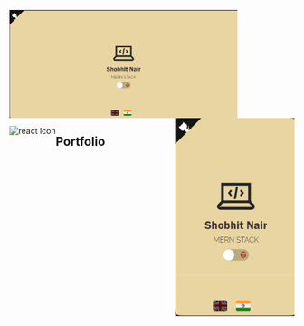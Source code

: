 <img width="80%" align="center" src="public/images/portfolio/web.png" alt="portfolio template mockup" /> <br/>
<img height="350px" align="right" src="public/images/portfolio/mob.png" alt="portfolio mobile demo gif"/>

<img align="left" src="https://github.com/leungwensen/svg-icon/blob/master/dist/svg/logos/react.svg" height="50" alt="react icon"/>
<h2>Portfolio</h2>



